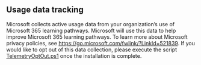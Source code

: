 ## Usage data tracking

Microsoft collects active usage data from your organization’s use of Microsoft 365 learning pathways. Microsoft will use this data to help improve Microsoft 365 learning pathways. To learn more about Microsoft privacy policies, see https://go.microsoft.com/fwlink/?LinkId=521839. If you would like to opt out of this data collection, please execute the script [TelemetryOptOut.ps1](https://github.com/pnp/custom-learning-office-365/tree/master/webpart) once the installation is complete. 
